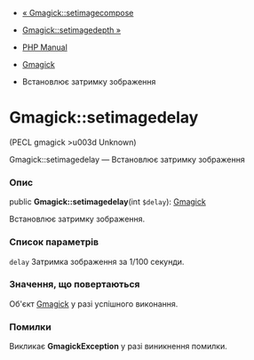 - [« Gmagick::setimagecompose](gmagick.setimagecompose.md)
- [Gmagick::setimagedepth »](gmagick.setimagedepth.md)

- [PHP Manual](index.md)
- [Gmagick](class.gmagick.md)
- Встановлює затримку зображення

# Gmagick::setimagedelay

(PECL gmagick \>u003d Unknown)

Gmagick::setimagedelay — Встановлює затримку зображення

### Опис

public **Gmagick::setimagedelay**(int `$delay`):
[Gmagick](class.gmagick.md)

Встановлює затримку зображення.

### Список параметрів

`delay`
Затримка зображення за 1/100 секунди.

### Значення, що повертаються

Об'єкт [Gmagick](class.gmagick.md) у разі успішного виконання.

### Помилки

Викликає **GmagickException** у разі виникнення помилки.
